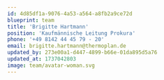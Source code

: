```yaml
---
id: 4d85df1a-9076-4a53-a564-a8fb2a9ce72d
blueprint: team
title: 'Brigitte Hartmann'
position: 'Kaufmännische Leitung Prokura'
phone: '+49 8142 44 45 79 - 20'
email: brigitte.hartmann@thermoplan.de
updated_by: 273e00a1-d447-4899-b66e-01da895d5a76
updated_at: 1737042803
image: team/avatar-woman.svg
---
```

